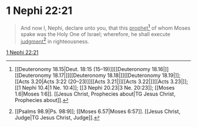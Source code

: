 # 1 Nephi 22:21

> And now I, Nephi, declare unto you, that this <u>prophet</u>[^a] of whom Moses spake was the Holy One of Israel; wherefore, he shall execute <u>judgment</u>[^b] in righteousness.

[1 Nephi 22:21](https://www.churchofjesuschrist.org/study/scriptures/bofm/1-ne/22?lang=eng&id=p21#p21)


[^a]: [[Deuteronomy 18.15|Deut. 18:15 (15–19)]][[Deuteronomy 18.16|]][[Deuteronomy 18.17|]][[Deuteronomy 18.18|]][[Deuteronomy 18.19|]]; [[Acts 3.20|Acts 3:22 (20–23)]][[Acts 3.21|]][[Acts 3.22|]][[Acts 3.23|]]; [[1 Nephi 10.4|1 Ne. 10:4]]; [[3 Nephi 20.23|3 Ne. 20:23]]; [[Moses 1.6|Moses 1:6]]. [[Jesus Christ, Prophecies about|TG Jesus Christ, Prophecies about]].  
[^b]: [[Psalms 98.9|Ps. 98:9]]; [[Moses 6.57|Moses 6:57]]. [[Jesus Christ, Judge|TG Jesus Christ, Judge]].  

